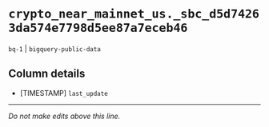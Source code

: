 # `crypto_near_mainnet_us._sbc_d5d74263da574e7798d5ee87a7eceb46`
`bq-1` | `bigquery-public-data`

## Column details
* [TIMESTAMP] `last_update`

-------------------------------------------------------------------------------
*Do not make edits above this line.*
